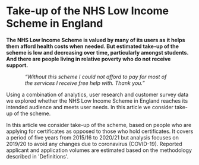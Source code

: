 # Take-up of the NHS Low Income Scheme in England

**The NHS Low Income Scheme is valued by many of its users as it helps them afford health costs when needed. But estimated take-up of the scheme is low and decreasing over time, particularly amongst students. And there are people living in relative poverty who do not receive support.**

<i style="padding: 0 10%; display: block;">“Without this scheme I could not afford to pay for most of the services I receive free help with. Thank you.”</i>

Using a combination of analytics, user research and customer survey data we 
explored whether the NHS Low Income Scheme in England reaches its intended 
audience and meets user needs. In this article we consider take-up of the scheme.

In this article we consider take-up of the scheme, based on people who are 
applying for certificates as opposed to those who hold certificates. 
It covers a period of five years from 2015/16 to 2020/21 but analysis 
focuses on 2019/20 to avoid any changes due to coronavirus (COVID-19). 
Reported applicant and application volumes are estimated based 
on the methodology described in 'Definitions'.
